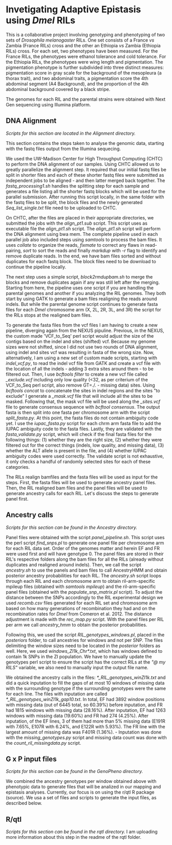 # Invetigating Adaptive Epistasis using *Dmel* RILs

This is a collaborative project involving genotyping and phenotyping of two sets of *Drosophila melanogaster* RILs. One set consists of a France *vs* Zambia (France RILs) cross and the other an Ethiopia *vs* Zambia (Ethiopia RILs) cross. For each set, two phenotypes have been measured. For the France RILs, the phenotypes were ethanol tolerance and cold tolerance. For the Ethiopia RILs, the phenotypes were wing length and pigmentation. The pigmentation phenotype is further subdivided into three distinct measures: pigmentation score in gray scale for the background of the mesopleura (a thorax trait), and two abdominal traits, a pigmentation score the 4th abdominal segment (A4 Background), and the proportion of the 4th abdominal background covered by a black stripe.

The genomes for each RIL and the parental strains were obtained with Next Gen sequencing using Illumina platform.

## DNA Alignment
*Scripts for this section are located in the _Alignment_ directory.*

This section contains the steps taken to analyse the genomic data, starting with the fastq files output from the Illumina sequecing.

We used the UW-Madison Center for High Throughput Computing (CHTC) to perform the DNA alignment of our samples. Using CHTC allowed us to greatly parallelize the alignment step. It required that our initial fastq files be split in shorter files and each of these shorter fastq files were submitted as independent jobs to be aligned - and then latter merged back together. The *fastq_processing1.sh* handles the splitting step for each sample and generates a file listing all the shorter fastq blocks which will be used for the parallel submission. After running this script locally, in the same folder with the fastq files to be split, the block files and the newly generated *Seq_list_single.txt* file need to be uploaded to CHTC.

On CHTC, after the files are placed in their appropriate directories, we submitted the jobs with the *align_pt1.sub* script. This script uses as executable file the *align_pt1.sh* script. The *align_pt1.sh* script will perform the DNA alignment using bwa mem. The complete pipeline used in each parallel job also included steps using *samtools* to process the bam files. It uses *collate* to organize the reads, *fixmate* to correct any flaws in read-pairing, *sort* to sort the reads and finally *markdup* with *-r* flag to identify and remove duplicate reads. In the end, we have bam files sorted and without duplicates for each fastq block. The block files need to be download to continue the pipeline locally.

The next step uses a simple script, *block2rmdupbam.sh* to merge the blocks and remove duplicates again if any was still left after the merging. Starting from here, the pipeline uses one script if you are handling the parental genomes and another if you analyzing the RIL genomes. They both start by using GATK to generate a bam files realigning the reads around indels. But while the parental genome script continues to generate fasta files for each *Dmel* chromosome arm (X, 2L, 2R, 3L, and 3R) the script for the RILs stops at the realigned bam files.

To generate the fasta files from the vcf files I am having to create a new pipeline, diverging again from the NEXUS pipuline. Previous, in the NEXUS, the custom made 'VCF\_to\_Seq' perl script would adjust the size of the contigs based on the indel and sites (shifted) vcf. Because my genome sizes were not shifted, since I did not use two rounds of DNA alignment, using indel and sites vcf was resulting in fasta of the wrong size. Now, alternatively, I am using a new set of custom made scripts, starting with *indel\_vcf.py*, to read the indel vcf file from GATK and create a vcf file with the location of all the indels - adding 3 extra sites around them - to be filtered out. Then, I use _bcftools filter_ to create a new vcf file called _\_exclude.vcf_ including only low quality (<32, as per criterium of the VCF\_to\_Seq perl script, also remove GT=./. - missing data) sites. Using _bcftools concat_ to concatenate the sites in indel regions and the sites "to exclude" I generate a _\_mask.vcf_ file that will include all the sites to be masked. Following that, the mask vcf file will be used along the _\_sites.vcf_ file to generate consensus sequence with _bcftool consensus_. The output fasta is then split into one fasta per chromosome arm with the script _split\_fasta.py_. At this point, the fasta files do not contain ambiguity code yet. I use the _iupac\_fasta.py_ script for each chrm arm fasta file to add the IUPAC ambiguity code to the fasta files. Lastly, they are validated with the _fasta\_validate.py_ script, which will check if the final fasta files for the following things: (1) whether they are the right size, (2) whether they were filtered out for the correct things (indels, low quality, and missing data), (3) whether the ALT allele is present in the file, and (4) whether IUPAC ambiguity codes were used correctly. The validate script is not exhaustive, it only checks a handful of randomly selected sites for each of these categories.

The RILs realign bamfiles and the fasta files will be used as input for the steps. First, the fasta files will be used to generate ancestry panel files. Then, the RIL realigned bam files and the panel files will be used to generate ancestry calls for each RIL. Let's discuss the steps to generate panel first.

## Ancestry calls
*Scripts for this section can be found in the _Ancestry_ directory.*

Panel files were obtained with the script _panel\_pipeline.sh_. This script uses the perl script _find\_snps.pl_ to generate one panel file per chromosome arm for each RIL data set. Order of the genomes matter and herein EF and FR were used first and will have genotype 0. The panel files are stored in their RIL's respective folders along the bam files for all the RILs (already without duplicates and realigned around indels). Then, we call the script _ancestry.sh_ to use the panels and bam files to call AncestryHMM and obtain posterior ancestry probabilities for each RIL. The _ancestry.sh_ script loops through each RIL and each chromosome arm to obtain ril-arm-specific mpileup files (obtained with _samtools mpileup_) and the ril-arm-specific panel files (obtained with the _populate\_snp\_matrix.pl_ script). To adjust the distance between the SNPs accordingly to the RIL experimental design we used _recomb.csv_ files generated for each RIL set and chromosome arm based on how many generations of recombination they had and on the recombination rates for _Dmel_ from Comeron et al. 2012. The distance adjustment is made with the _rec\_map.py_ script. With the panel files per RIL per arm we call _ancestry\_hmm_ to obtain the posterior probabilities.

Following this, we used the script _RIL\_genotypes\_windows.pl_, placed in the _posteriors_ folder, to call ancestries for windows and not per SNP. The files delimiting the window sizes need to be located in the _posterior_ folders as well. Here, we used _windows\_ZI1k\_Chr*.txt_, which has windows defined to contain 1k SNPs in the ZI population. We have to manually update the genotypes perl script to ensure the script has the correct RILs at the _"@ my RILS"_ variable, we also need to manually input the output file name.

We obtained the ancestry calls in the files: _*\_RIL\_genotypes\_winZI1k.txt_ and did a quick inputation to fill the gaps of at most 10 windows of missing data with the surrounding genotype if the surrounding genotypes were the same for each line. The files with inputation are called _*\_RIL\_genotypes\_winZI1k\_gap10.txt_. In total, EF had 3892 window positions with missing data (out of 6445 total, so 60.39%) before inputation, and FR had 1815 windows with missing data (28.16%). After inputation, EF had 1263 windows with missing data (19.60%) and FR had 274 (4.25%). After inputation, of the EF lines, 3 of them had more than 5% missing data (E191R with 7.65%, E107R with 6.24%, and E122R with 5.93%). The FR line with the largest amount of missing data was F401R (1.36%). - Inputation was done with the _missing\_genotypes.py_ script and missing data count was done with the _count\_ril\_missingdata.py_ script.

## G x P input files
*Scripts for this section can be found in the _GenoPheno_ directory.*

We combined the ancestry genotypes per window obtained above with phenotypic data to generate files that will be analized in our mapping and epistasis analyses. Currently, our focus is on using the r/qtl R package (source). We usa a set of files and scripts to generate the input files, as described below.

## R/qtl
*Scripts for this section can be found in the _rqtl_ directory.*
I am uploading more information about this step in the readme of the rqtl folder.